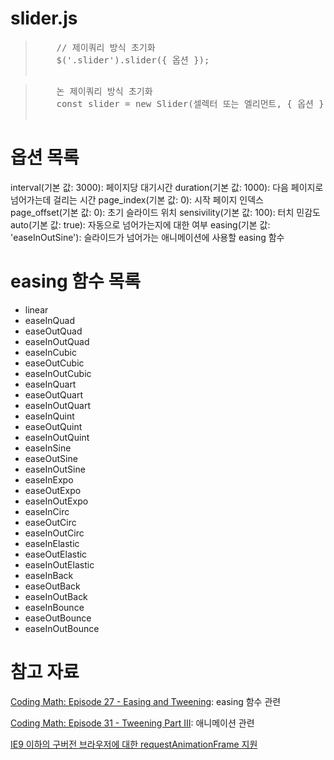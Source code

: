 # slider.js

<blockquote>
  <pre>
    // 제이쿼리 방식 초기화
    $('.slider').slider({ 옵션 });  
  </pre>
</blockquote>

<blockquote>
  <pre>
    논 제이쿼리 방식 초기화
    const slider = new Slider(셀렉터 또는 엘리먼트, { 옵션 });
  </pre>
</blockquote>

# 옵션 목록
interval(기본 값: 3000): 페이지당 대기시간
duration(기본 값: 1000): 다음 페이지로 넘어가는데 걸리는 시간
page_index(기본 값: 0): 시작 페이지 인덱스
page_offset(기본 값: 0): 초기 슬라이드 위치
sensivility(기본 값: 100): 터치 민감도
auto(기본 값: true): 자동으로 넘어가는지에 대한 여부
easing(기본 값: 'easeInOutSine'): 슬라이드가 넘어가는 애니메이션에 사용할 easing 함수

# easing 함수 목록
* linear
* easeInQuad
* easeOutQuad
* easeInOutQuad
* easeInCubic
* easeOutCubic
* easeInOutCubic
* easeInQuart
* easeOutQuart
* easeInOutQuart
* easeInQuint
* easeOutQuint
* easeInOutQuint
* easeInSine
* easeOutSine
* easeInOutSine
* easeInExpo
* easeOutExpo
* easeInOutExpo
* easeInCirc
* easeOutCirc
* easeInOutCirc
* easeInElastic
* easeOutElastic
* easeInOutElastic
* easeInBack
* easeOutBack
* easeInOutBack
* easeInBounce
* easeOutBounce
* easeInOutBounce



# 참고 자료
[Coding Math: Episode 27 - Easing and Tweening](https://www.youtube.com/watch?v=zLh0K1PdUbc): easing 함수 관련

[Coding Math: Episode 31 - Tweening Part III](https://www.youtube.com/watch?v=VBLJ9hzW5fY): 애니메이션 관련

[IE9 이하의 구버전 브라우저에 대한 requestAnimationFrame 지원](https://stackoverflow.com/questions/24676874/error-requestanimationframe-in-ie9-any-alternate-solution)
